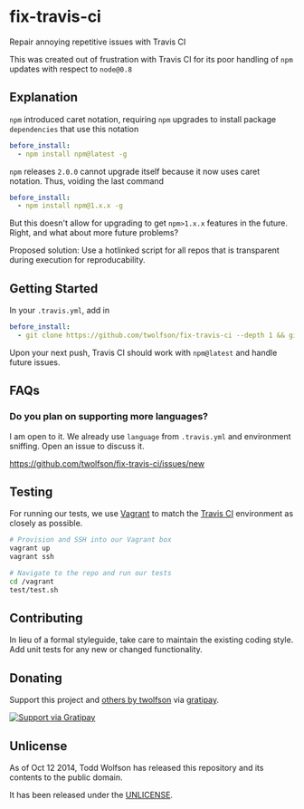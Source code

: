 # fix-travis-ci

Repair annoying repetitive issues with Travis CI

This was created out of frustration with Travis CI for its poor handling of `npm` updates with respect to `node@0.8`

## Explanation
`npm` introduced caret notation, requiring `npm` upgrades to install package `dependencies` that use this notation

```yaml
before_install:
  - npm install npm@latest -g
```

`npm` releases `2.0.0` cannot upgrade itself because it now uses caret notation. Thus, voiding the last command

```yaml
before_install:
  - npm install npm@1.x.x -g
```

But this doesn't allow for upgrading to get `npm>1.x.x` features in the future. Right, and what about more future problems?

Proposed solution: Use a hotlinked script for all repos that is transparent during execution for reproducability.

## Getting Started
In your `.travis.yml`, add in

```yaml
before_install:
  - git clone https://github.com/twolfson/fix-travis-ci --depth 1 && git --git-dir=fix-travis-ci/.git/ rev-parse HEAD && fix-travis-ci/lib/fix-travis-ci.sh
```

Upon your next push, Travis CI should work with `npm@latest` and handle future issues.

## FAQs
### Do you plan on supporting more languages?
I am open to it. We already use `language` from `.travis.yml` and environment sniffing. Open an issue to discuss it.

https://github.com/twolfson/fix-travis-ci/issues/new

## Testing
For running our tests, we use [Vagrant][] to match the [Travis CI][] environment as closely as possible.

```bash
# Provision and SSH into our Vagrant box
vagrant up
vagrant ssh

# Navigate to the repo and run our tests
cd /vagrant
test/test.sh
```

[Vagrant]: http://www.vagrantup.com/
[Travis CI]: http://travis-ci.org/

## Contributing
In lieu of a formal styleguide, take care to maintain the existing coding style. Add unit tests for any new or changed functionality.

## Donating
Support this project and [others by twolfson][gratipay] via [gratipay][].

[![Support via Gratipay][gratipay-badge]][gratipay]

[gratipay-badge]: https://cdn.rawgit.com/gratipay/gratipay-badge/2.x.x/dist/gratipay.png
[gratipay]: https://www.gratipay.com/twolfson/

## Unlicense
As of Oct 12 2014, Todd Wolfson has released this repository and its contents to the public domain.

It has been released under the [UNLICENSE][].

[UNLICENSE]: UNLICENSE
